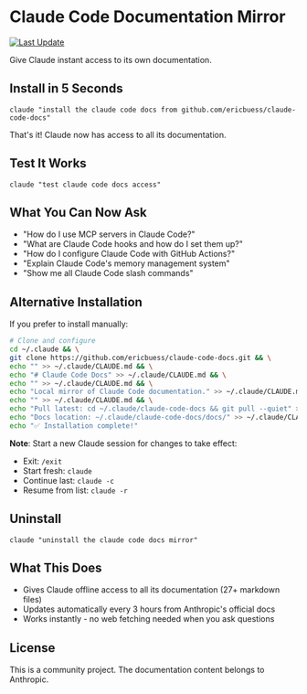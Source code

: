 # Claude Code Documentation Mirror

[![Last Update](https://img.shields.io/github/last-commit/ericbuess/claude-code-docs/main.svg?label=docs%20updated)](https://github.com/ericbuess/claude-code-docs/commits/main)

Give Claude instant access to its own documentation.

## Install in 5 Seconds

```
claude "install the claude code docs from github.com/ericbuess/claude-code-docs"
```

That's it! Claude now has access to all its documentation.

## Test It Works

```
claude "test claude code docs access"
```

## What You Can Now Ask

- "How do I use MCP servers in Claude Code?"
- "What are Claude Code hooks and how do I set them up?"
- "How do I configure Claude Code with GitHub Actions?"
- "Explain Claude Code's memory management system"
- "Show me all Claude Code slash commands"

## Alternative Installation

If you prefer to install manually:

```bash
# Clone and configure
cd ~/.claude && \
git clone https://github.com/ericbuess/claude-code-docs.git && \
echo "" >> ~/.claude/CLAUDE.md && \
echo "# Claude Code Docs" >> ~/.claude/CLAUDE.md && \
echo "" >> ~/.claude/CLAUDE.md && \
echo "Local mirror of Claude Code documentation." >> ~/.claude/CLAUDE.md && \
echo "" >> ~/.claude/CLAUDE.md && \
echo "Pull latest: cd ~/.claude/claude-code-docs && git pull --quiet" >> ~/.claude/CLAUDE.md && \
echo "Docs location: ~/.claude/claude-code-docs/docs/" >> ~/.claude/CLAUDE.md && \
echo "✅ Installation complete!"
```

**Note**: Start a new Claude session for changes to take effect:
- Exit: `/exit`  
- Start fresh: `claude`
- Continue last: `claude -c`
- Resume from list: `claude -r`

## Uninstall

```
claude "uninstall the claude code docs mirror"
```

## What This Does

- Gives Claude offline access to all its documentation (27+ markdown files)
- Updates automatically every 3 hours from Anthropic's official docs
- Works instantly - no web fetching needed when you ask questions

## License

This is a community project. The documentation content belongs to Anthropic.